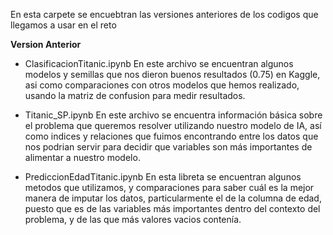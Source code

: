 En esta carpete se encuebtran las versiones anteriores de los codigos que llegamos a usar en el reto

**Version Anterior**
* ClasificacionTitanic.ipynb 
En este archivo se encuentran algunos modelos y semillas que nos dieron buenos resultados (0.75) en Kaggle, asi como comparaciones con otros modelos que hemos realizado, usando la matriz de confusion para medir resultados.

* Titanic_SP.ipynb 
En este archivo se encuentra información básica sobre el problema que queremos resolver utilizando nuestro modelo de IA, así como indices y relaciones que fuimos encontrando entre los datos que nos podrian servir para decidir que variables son más importantes de alimentar a nuestro modelo.

* PrediccionEdadTitanic.ipynb 
En esta libreta se encuentran algunos metodos que utilizamos, y comparaciones para saber cuál es la mejor manera de imputar los datos, particularmente el de la columna de edad, puesto que es de las variables más importantes dentro del contexto del problema, y de las que más valores vacios contenía.
